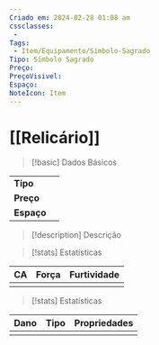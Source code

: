 ```yaml
---
Criado em: 2024-02-28 01:08 am
cssclasses:
 - 
Tags:
 - Item/Equipamento/Símbolo-Sagrado
Tipo: Símbolo Sagrado
Preço: 
PreçoVisivel: 
Espaço: 
NoteIcon: Item
---
```

# [[Relicário]]

> [!basic] Dados Básicos
> 
|            |     |
| ---------- |:---:|
| **Tipo**   |     |
| **Preço**  |     |
| **Espaço** |     |
>
 
> [!description] Descrição
> 
>

> [!stats] Estatísticas
>
| CA  | Força | Furtividade |
| --- | ----- | ----------- |
|     |       |             |

> [!stats] Estatísticas
>
| Dano  | Tipo | Propriedades |
| --- | ----- | ----------- |
|     |       |             |